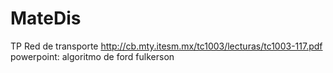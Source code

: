 # MateDis
TP Red de transporte
http://cb.mty.itesm.mx/tc1003/lecturas/tc1003-117.pdf
powerpoint: algoritmo de ford fulkerson
